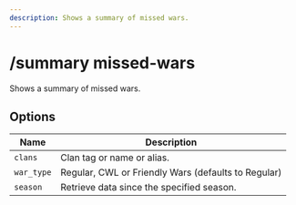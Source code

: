 ```yaml
---
description: Shows a summary of missed wars.
---
```


# /summary missed-wars

Shows a summary of missed wars.

## Options

| Name | Description |
|------|-------------|
| `clans` | Clan tag or name or alias. |
| `war_type` | Regular, CWL or Friendly Wars (defaults to Regular) |
| `season` | Retrieve data since the specified season. |

